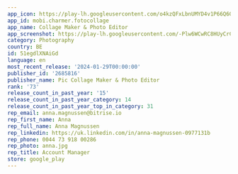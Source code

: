 ```yaml
---
app_icon: https://play-lh.googleusercontent.com/o4kzQFxLbnUMYD4v1P66Q6QK_PHXDchPm_HJR2lx_Win5CkSxDECD24acUHwfU6bqYkw
app_id: mobi.charmer.fotocollage
app_name: Collage Maker & Photo Editor
app_screenshot: https://play-lh.googleusercontent.com/-Plw6WCwRC8HUyCrCY24UMhdEaC_GF6i-096OYDlUzNthpQc9c8J_RXtihQGKAgQeHo
category: Photography
country: BE
id: 51egdlXNAiGd
language: en
most_recent_release: '2024-01-29T00:00:00'
publisher_id: '2685816'
publisher_name: Pic Collage Maker & Photo Editor
rank: '73'
release_count_in_past_year: '15'
release_count_in_past_year_category: 14
release_count_in_past_year_top_in_category: 31
rep_email: anna.magnussen@bitrise.io
rep_first_name: Anna
rep_full_name: Anna Magnussen
rep_linkedin: https://uk.linkedin.com/in/anna-magnussen-0977131b
rep_phone: 0044 73 918 00286
rep_photo: anna.jpg
rep_title: Account Manager
store: google_play
---
```

